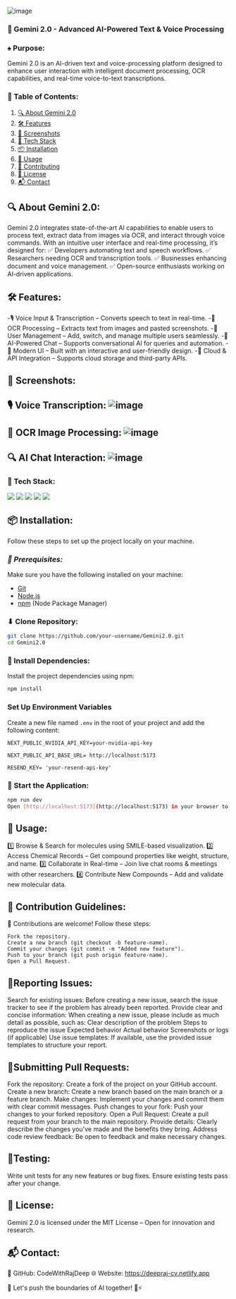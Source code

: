 ![image](https://github.com/user-attachments/assets/0ff2d9ef-79c2-4164-9c30-ddedb9479f94)

### 🧠 Gemini 2.0 - Advanced AI-Powered Text & Voice Processing

### ♠️ Purpose:
Gemini 2.0 is an AI-driven text and voice-processing platform designed to enhance user interaction with intelligent document processing, OCR capabilities, and real-time voice-to-text transcriptions.

### 📖 Table of Contents:

1. [🔍 About Gemini 2.0](#description)
2. [🛠 Features](#features)
3. [📸 Screenshots](#screenshots)
4. [🚀 Tech Stack](#techstack)
5. [📦 Installation](#install)
6. [🔧 Usage](#usage)
7. [🤝 Contributing](#contribution)
8. [📜 License](#license)
9. [📬 Contact](#contact)

## <a name="description"> 🔍 About Gemini 2.0: </a>

Gemini 2.0 integrates state-of-the-art AI capabilities to enable users to process text, extract data from images via OCR, and interact through voice commands. With an intuitive user interface and real-time processing, it’s designed for:
✅ Developers automating text and speech workflows.
✅ Researchers needing OCR and transcription tools.
✅ Businesses enhancing document and voice management.
✅ Open-source enthusiasts working on AI-driven applications.

## <a name="features"> 🛠 Features: </a>

-🎙️ Voice Input & Transcription – Converts speech to text in real-time.
-📄 OCR Processing – Extracts text from images and pasted screenshots.
-🔄 User Management – Add, switch, and manage multiple users seamlessly.
-🚀 AI-Powered Chat – Supports conversational AI for queries and automation.
-🎨 Modern UI – Built with an interactive and user-friendly design.
-🔗 Cloud & API Integration – Supports cloud storage and third-party APIs.

## <a name="screenshots"> 📸 Screenshots: </a>

## 🎙️ Voice Transcription: ![image](https://github.com/user-attachments/assets/3e20c5da-b2aa-4537-96f5-4f63317f93df)

## 📄 OCR Image Processing: ![image](https://github.com/user-attachments/assets/c66c5982-0dae-47f4-a6f6-4c84e37dba5c)

## 🔍 AI Chat Interaction: ![image](https://github.com/user-attachments/assets/9dc0d30f-c646-4be3-9524-6082589ed409)

### <a name="techstack"> 🚀 Tech Stack: </a>

<div> 
<img src="https://img.shields.io/badge/React_Native-20232A?style=for-the-badge&logo=react&logoColor=61DAFB"/>
<img src="https://img.shields.io/badge/Tailwind_CSS-38B2AC?style=for-the-badge&logo=tailwind-css&logoColor=white"/>
<img src="https://img.shields.io/badge/json%20web%20tokens-323330?style=for-the-badge&logo=json-web-tokens&logoColor=pink"/>
<img src="https://img.shields.io/badge/JavaScript-323330?style=for-the-badge&logo=javascript&logoColor=F7DF1E"/>
<img src="https://img.shields.io/badge/React_Native-20232A?style=for-the-badge&logo=react&logoColor=61DAFB"/>
</div>

## <a name="install">📦 Installation: </a>

Follow these steps to set up the project locally on your machine.

### *🔧 Prerequisites:*

Make sure you have the following installed on your machine:

- [Git](https://git-scm.com/)
- [Node.js](https://nodejs.org/en)
- [npm](https://www.npmjs.com/) (Node Package Manager)
  

### ⬇ Clone Repository:

```bash
git clone https://github.com/your-username/Gemini2.0.git
cd Gemini2.0
```

### 📌 Install Dependencies:

Install the project dependencies using npm:

```bash
npm install
```

### **Set Up Environment Variables**

Create a new file named `.env` in the root of your project and add the following content:

```env
NEXT_PUBLIC_NVIDIA_API_KEY=your-nvidia-api-key

NEXT_PUBLIC_API_BASE_URL= http://localhost:5173

RESEND_KEY= 'your-resend-api-key'
```

### 🚀 Start the Application:

```bash
npm run dev
Open [http://localhost:5173](http://localhost:5173) in your browser to view the project.
```

## <a name="usage"> 🔧 Usage: </a> 
1️⃣ Browse & Search for molecules using SMILE-based visualization.
2️⃣ Access Chemical Records – Get compound properties like weight, structure, and name.
3️⃣ Collaborate in Real-time – Join live chat rooms & meetings with other researchers.
4️⃣ Contribute New Compounds – Add and validate new molecular data.

## <a name="#contribution"> 🛂 Contribution Guidelines: </a> 

🚀 Contributions are welcome! Follow these steps:
```
Fork the repository.
Create a new branch (git checkout -b feature-name).
Commit your changes (git commit -m "Added new feature").
Push to your branch (git push origin feature-name).
Open a Pull Request.
```
##  📌Reporting Issues:

Search for existing issues: Before creating a new issue, search the issue tracker to see if the problem has already been reported. Provide clear and concise information: When creating a new issue, please include as much detail as possible, such as: Clear description of the problem Steps to reproduce the issue Expected behavior Actual behavior Screenshots or logs (if applicable) Use issue templates: If available, use the provided issue templates to structure your report.

## 📌Submitting Pull Requests:

Fork the repository: Create a fork of the project on your GitHub account. Create a new branch: Create a new branch based on the main branch or a feature branch. Make changes: Implement your changes and commit them with clear commit messages. Push changes to your fork: Push your changes to your forked repository. Open a Pull Request: Create a pull request from your branch to the main repository. Provide details: Clearly describe the changes you've made and the benefits they bring. Address code review feedback: Be open to feedback and make necessary changes.

## 📌Testing:

Write unit tests for any new features or bug fixes. Ensure existing tests pass after your change.

## <a name="license"> 📜 License: </a> 

Gemini 2.0 is licensed under the MIT License – Open for innovation and research.

## <a name="contact"> 📬 Contact: </a>
🔗 GitHub: CodeWithRajDeep
🌐 Website: https://deepraj-cv.netlify.app

🚀 Let's push the boundaries of AI together! 🧠⚡

